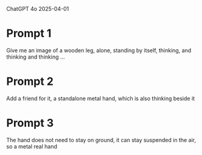 ChatGPT 4o 
2025-04-01

# Prompt 1
Give me an image of a wooden leg, alone, standing by itself, thinking, and thinking and thinking  ...

# Prompt 2
Add a friend for it, a standalone metal hand, which is also thinking beside it

# Prompt 3
The hand does not need to stay on ground, it can stay suspended in the air, so a metal real hand